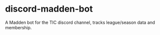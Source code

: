 # discord-madden-bot
 A Madden bot for the TIC discord channel, tracks league/season data and membership.
